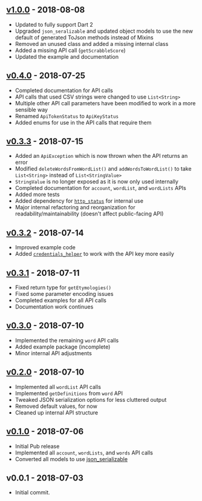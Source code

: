 ## [v1.0.0](https://github.com/Herohtar/wordnik-dart/releases/tag/v1.0.0) - 2018-08-08

* Updated to fully support Dart 2
* Upgraded `json_seralizable` and updated object models to use the new default of generated ToJson methods instead of Mixins
* Removed an unused class and added a missing internal class
* Added a missing API call (`getScrabbleScore`)
* Updated the example and documentation


## [v0.4.0](https://github.com/Herohtar/wordnik-dart/releases/tag/v0.4.0) - 2018-07-25

* Completed documentation for API calls
* API calls that used CSV strings were changed to use `List<String>`
* Multiple other API call parameters have been modified to work in a more sensible way
* Renamed `ApiTokenStatus` to `ApiKeyStatus`
* Added enums for use in the API calls that require them

## [v0.3.3](https://github.com/Herohtar/wordnik-dart/releases/tag/v0.3.3) - 2018-07-15

* Added an `ApiException` which is now thrown when the API returns an error
* Modified `deleteWordsFromWordList()` and `addWordsToWordList()` to take `List<String>` instead of `List<StringValue>`
* `StringValue` is no longer exposed as it is now only used internally
* Completed documentation for `account`, `wordList`, and `wordLists` APIs
* Added more tests
* Added dependency for [`http_status`](https://pub.dartlang.org/packages/http_status) for internal use
* Major internal refactoring and reorganization for readability/maintainability (doesn't affect public-facing API)

## [v0.3.2](https://github.com/Herohtar/wordnik-dart/releases/tag/v0.3.2) - 2018-07-14

* Improved example code
* Added [`credentials_helper`](https://pub.dartlang.org/packages/credentials_helper) to work with the API key more easily

## [v0.3.1](https://github.com/Herohtar/wordnik-dart/releases/tag/v0.3.1) - 2018-07-11

* Fixed return type for `getEtymologies()`
* Fixed some parameter encoding issues
* Completed examples for all API calls
* Documentation work continues

## [v0.3.0](https://github.com/Herohtar/wordnik-dart/releases/tag/v0.3.0) - 2018-07-10

* Implemented the remaining `word` API calls
* Added example package (incomplete)
* Minor internal API adjustments

## [v0.2.0](https://github.com/Herohtar/wordnik-dart/releases/tag/v0.2.0) - 2018-07-10

* Implemented all `wordList` API calls
* Implemented `getDefinitions` from `word` API
* Tweaked JSON serialization options for less cluttered output
* Removed default values, for now
* Cleaned up internal API structure

## [v0.1.0](https://github.com/Herohtar/wordnik-dart/releases/tag/v0.1.0) - 2018-07-06

* Initial Pub release
* Implemented all `account`, `wordLists`, and `words` API calls
* Converted all models to use [json\_serializable](https://pub.dartlang.org/packages/json_serializable)

## v0.0.1 - 2018-07-03

* Initial commit.
